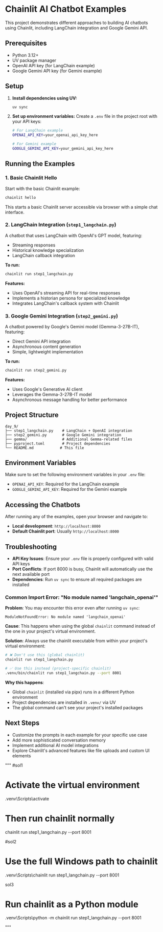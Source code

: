 # Chainlit AI Chatbot Examples

This project demonstrates different approaches to building AI chatbots using Chainlit, including LangChain integration and Google Gemini API.

## Prerequisites

- Python 3.12+
- UV package manager
- OpenAI API key (for LangChain example)
- Google Gemini API key (for Gemini example)

## Setup

1. **Install dependencies using UV:**
   ```bash
   uv sync
   ```

2. **Set up environment variables:**
   Create a `.env` file in the project root with your API keys:
   ```bash
   # For LangChain example
   OPENAI_API_KEY=your_openai_api_key_here
   
   # For Gemini example  
   GOOGLE_GEMINI_API_KEY=your_gemini_api_key_here
   ```

## Running the Examples

### 1. Basic Chainlit Hello
Start with the basic Chainlit example:
```bash
chainlit hello
```
This starts a basic Chainlit server accessible via browser with a simple chat interface.

### 2. LangChain Integration (`step1_langchain.py`)
A chatbot that uses LangChain with OpenAI's GPT model, featuring:
- Streaming responses
- Historical knowledge specialization
- LangChain callback integration

**To run:**
```bash
chainlit run step1_langchain.py
```

**Features:**
- Uses OpenAI's streaming API for real-time responses
- Implements a historian persona for specialized knowledge
- Integrates LangChain's callback system with Chainlit

### 3. Google Gemini Integration (`step2_gemini.py`)
A chatbot powered by Google's Gemini model (Gemma-3-27B-IT), featuring:
- Direct Gemini API integration
- Asynchronous content generation
- Simple, lightweight implementation

**To run:**
```bash
chainlit run step2_gemini.py
```

**Features:**
- Uses Google's Generative AI client
- Leverages the Gemma-3-27B-IT model
- Asynchronous message handling for better performance

## Project Structure

```
day_9/
├── step1_langchain.py    # LangChain + OpenAI integration
├── step2_gemini.py       # Google Gemini integration
├── gemma/                # Additional Gemma-related files
├── pyproject.toml        # Project dependencies
└── README.md            # This file
```

## Environment Variables

Make sure to set the following environment variables in your `.env` file:

- `OPENAI_API_KEY`: Required for the LangChain example
- `GOOGLE_GEMINI_API_KEY`: Required for the Gemini example

## Accessing the Chatbots

After running any of the examples, open your browser and navigate to:
- **Local development**: `http://localhost:8000`
- **Default Chainlit port**: Usually `http://localhost:8000`

## Troubleshooting

- **API Key Issues**: Ensure your `.env` file is properly configured with valid API keys
- **Port Conflicts**: If port 8000 is busy, Chainlit will automatically use the next available port
- **Dependencies**: Run `uv sync` to ensure all required packages are installed

### Common Import Error: "No module named 'langchain_openai'"

**Problem**: You may encounter this error even after running `uv sync`:
```
ModuleNotFoundError: No module named 'langchain_openai'
```

**Cause**: This happens when using the global `chainlit` command instead of the one in your project's virtual environment.

**Solution**: Always use the chainlit executable from within your project's virtual environment:

```bash
# ❌ Don't use this (global chainlit)
chainlit run step1_langchain.py

# ✅ Use this instead (project-specific chainlit)
.venv/bin/chainlit run step1_langchain.py --port 8001
```

**Why this happens**: 
- Global `chainlit` (installed via pipx) runs in a different Python environment
- Project dependencies are installed in `.venv/` via UV
- The global command can't see your project's installed packages

## Next Steps

- Customize the prompts in each example for your specific use case
- Add more sophisticated conversation memory
- Implement additional AI model integrations
- Explore Chainlit's advanced features like file uploads and custom UI elements

    
"""
#sol1

# Activate the virtual environment
.venv\Scripts\activate

# Then run chainlit normally
chainlit run step1_langchain.py --port 8001


#sol2
# Use the full Windows path to chainlit
.venv\Scripts\chainlit run step1_langchain.py --port 8001


sol3
# Run chainlit as a Python module
.venv\Scripts\python -m chainlit run step1_langchain.py --port 8001


"""
